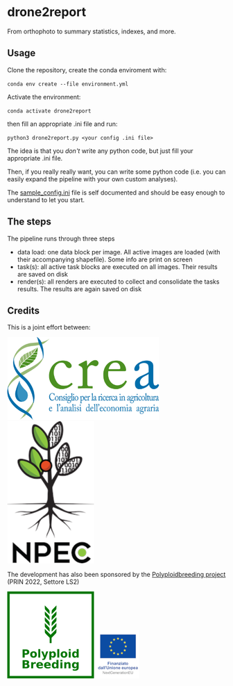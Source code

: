 # drone2report
From orthophoto to summary statistics, indexes, and more.

## Usage

Clone the repository, create the conda enviroment with:

`conda env create --file environment.yml`

Activate the environment:

`conda activate drone2report`

then fill an appropriate .ini file and run:

`python3 drone2report.py <your config .ini file>`

The idea is that you *don't* write any python code, but just fill your appropriate .ini file.

Then, if you really really want, you can write some python code (i.e. you can easily expand the pipeline with your own custom analyses).

The 
[sample_config.ini](sample_config.ini) file is self documented and should be easy enough to understand to let you start.

## The steps

The pipeline runs through three steps

- data load: one data block per image. All active images are loaded (with their accompanying shapefile). Some info are print on screen
- task(s): all active task blocks are executed on all images. Their results are saved on disk
- render(s): all renders are executed to collect and consolidate the tasks results. The results are again saved on disk

## Credits

This is a joint effort between:

[<img src="PR/crea_logo.png" width=350>](https://www.crea.gov.it/)
[<img src="PR/NPEC_logo.png" width=200>](https://www.npec.nl/)


The development has also been sponsored by the [Polyploidbreeding project](https://polyploidbreeding.ibba.cnr.it/) (PRIN 2022, Settore LS2)

[<img src="PR/polyploidbreeding_logo.png" width=200>](https://polyploidbreeding.ibba.cnr.it/)
<img src="PR/EU_logo.jpg">
